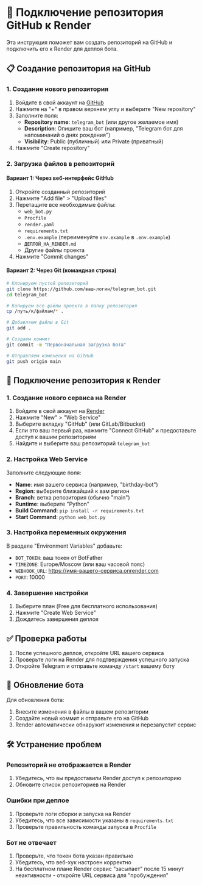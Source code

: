 # 🔄 Подключение репозитория GitHub к Render

Эта инструкция поможет вам создать репозиторий на GitHub и подключить его к Render для деплоя бота.

## 📋 Создание репозитория на GitHub

### 1. Создание нового репозитория
1. Войдите в свой аккаунт на [GitHub](https://github.com/)
2. Нажмите на "+" в правом верхнем углу и выберите "New repository"
3. Заполните поля:
   - **Repository name**: `telegram_bot` (или другое желаемое имя)
   - **Description**: Опишите ваш бот (например, "Telegram бот для напоминаний о днях рождения")
   - **Visibility**: Public (публичный) или Private (приватный)
4. Нажмите "Create repository"

### 2. Загрузка файлов в репозиторий

#### Вариант 1: Через веб-интерфейс GitHub
1. Откройте созданный репозиторий
2. Нажмите "Add file" > "Upload files"
3. Перетащите все необходимые файлы:
   - `web_bot.py`
   - `Procfile`
   - `render.yaml`
   - `requirements.txt`
   - `.env.example` (переименуйте `env.example` в `.env.example`)
   - `ДЕПЛОЙ_НА_RENDER.md`
   - Другие файлы проекта
4. Нажмите "Commit changes"

#### Вариант 2: Через Git (командная строка)
```bash
# Клонируем пустой репозиторий
git clone https://github.com/ваш-логин/telegram_bot.git
cd telegram_bot

# Копируем все файлы проекта в папку репозитория
cp /путь/к/файлам/* .

# Добавляем файлы в Git
git add .

# Создаем коммит
git commit -m "Первоначальная загрузка бота"

# Отправляем изменения на GitHub
git push origin main
```

## 🔗 Подключение репозитория к Render

### 1. Создание нового сервиса на Render
1. Войдите в свой аккаунт на [Render](https://render.com/)
2. Нажмите "New" > "Web Service"
3. Выберите вкладку "GitHub" (или GitLab/Bitbucket)
4. Если это ваш первый раз, нажмите "Connect GitHub" и предоставьте доступ к вашим репозиториям
5. Найдите и выберите ваш репозиторий `telegram_bot`

### 2. Настройка Web Service
Заполните следующие поля:
- **Name**: имя вашего сервиса (например, "birthday-bot")
- **Region**: выберите ближайший к вам регион
- **Branch**: ветка репозитория (обычно "main")
- **Runtime**: выберите "Python"
- **Build Command**: `pip install -r requirements.txt`
- **Start Command**: `python web_bot.py`

### 3. Настройка переменных окружения
В разделе "Environment Variables" добавьте:
- `BOT_TOKEN`: ваш токен от BotFather
- `TIMEZONE`: Europe/Moscow (или ваш часовой пояс)
- `WEBHOOK_URL`: https://имя-вашего-сервиса.onrender.com
- `PORT`: 10000

### 4. Завершение настройки
1. Выберите план (Free для бесплатного использования)
2. Нажмите "Create Web Service"
3. Дождитесь завершения деплоя

## ✅ Проверка работы

1. После успешного деплоя, откройте URL вашего сервиса
2. Проверьте логи на Render для подтверждения успешного запуска
3. Откройте Telegram и отправьте команду `/start` вашему боту

## 🔄 Обновление бота

Для обновления бота:
1. Внесите изменения в файлы в вашем репозитории
2. Создайте новый коммит и отправьте его на GitHub
3. Render автоматически обнаружит изменения и перезапустит сервис

## 🛠️ Устранение проблем

### Репозиторий не отображается в Render
1. Убедитесь, что вы предоставили Render доступ к репозиторию
2. Обновите список репозиториев на Render

### Ошибки при деплое
1. Проверьте логи сборки и запуска на Render
2. Убедитесь, что все зависимости указаны в `requirements.txt`
3. Проверьте правильность команды запуска в `Procfile`

### Бот не отвечает
1. Проверьте, что токен бота указан правильно
2. Убедитесь, что веб-хук настроен корректно
3. На бесплатном плане Render сервис "засыпает" после 15 минут неактивности - откройте URL сервиса для "пробуждения" 